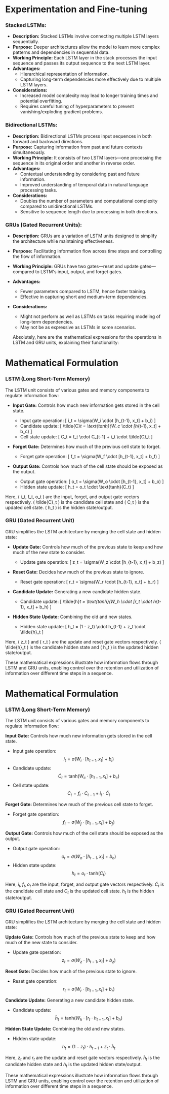 # Experimentation and Fine-tuning

### Stacked LSTMs:
- **Description:** Stacked LSTMs involve connecting multiple LSTM layers sequentially.
- **Purpose:** Deeper architectures allow the model to learn more complex patterns and dependencies in sequential data.
- **Working Principle:** Each LSTM layer in the stack processes the input sequence and passes its output sequence to the next LSTM layer.
- **Advantages:**
    - Hierarchical representation of information.
    - Capturing long-term dependencies more effectively due to multiple LSTM layers.
- **Considerations:** 
    - Increased model complexity may lead to longer training times and potential overfitting.
    - Requires careful tuning of hyperparameters to prevent vanishing/exploding gradient problems.

### Bidirectional LSTMs:
- **Description:** Bidirectional LSTMs process input sequences in both forward and backward directions.
- **Purpose:** Capturing information from past and future contexts simultaneously.
- **Working Principle:** It consists of two LSTM layers—one processing the sequence in its original order and another in reverse order.
- **Advantages:**
    - Contextual understanding by considering past and future information.
    - Improved understanding of temporal data in natural language processing tasks.
- **Considerations:**
    - Doubles the number of parameters and computational complexity compared to unidirectional LSTMs.
    - Sensitive to sequence length due to processing in both directions.

### GRUs (Gated Recurrent Units):
- **Description:** GRUs are a variation of LSTM units designed to simplify the architecture while maintaining effectiveness.
- **Purpose:** Facilitating information flow across time steps and controlling the flow of information.
- **Working Principle:** GRUs have two gates—reset and update gates—compared to LSTM's input, output, and forget gates.
- **Advantages:**
    - Fewer parameters compared to LSTM, hence faster training.
    - Effective in capturing short and medium-term dependencies.
- **Considerations:**
    - Might not perform as well as LSTMs on tasks requiring modeling of long-term dependencies.
    - May not be as expressive as LSTMs in some scenarios.


    Absolutely, here are the mathematical expressions for the operations in LSTM and GRU units, explaining their functionality:


# Mathematical Formulation

### LSTM (Long Short-Term Memory)

The LSTM unit consists of various gates and memory components to regulate information flow:

- **Input Gate:** Controls how much new information gets stored in the cell state.
    - Input gate operation:
        \[ i_t = \sigma(W_i \cdot [h_{t-1}, x_t] + b_i) \]
    - Candidate update:
        \[ \tilde{C}_t = \text{tanh}(W_c \cdot [h_{t-1}, x_t] + b_c) \]
    - Cell state update:
        \[ C_t = f_t \cdot C_{t-1} + i_t \cdot \tilde{C}_t \]
  
- **Forget Gate:** Determines how much of the previous cell state to forget.
    - Forget gate operation:
        \[ f_t = \sigma(W_f \cdot [h_{t-1}, x_t] + b_f) \]

- **Output Gate:** Controls how much of the cell state should be exposed as the output.
    - Output gate operation:
        \[ o_t = \sigma(W_o \cdot [h_{t-1}, x_t] + b_o) \]
    - Hidden state update:
        \[ h_t = o_t \cdot \text{tanh}(C_t) \]

Here, \( i_t, f_t, o_t \) are the input, forget, and output gate vectors respectively. \( \tilde{C}_t \) is the candidate cell state and \( C_t \) is the updated cell state. \( h_t \) is the hidden state/output.

### GRU (Gated Recurrent Unit)

GRU simplifies the LSTM architecture by merging the cell state and hidden state:

- **Update Gate:** Controls how much of the previous state to keep and how much of the new state to consider.
    - Update gate operation:
        \[ z_t = \sigma(W_z \cdot [h_{t-1}, x_t] + b_z) \]
  
- **Reset Gate:** Decides how much of the previous state to ignore.
    - Reset gate operation:
        \[ r_t = \sigma(W_r \cdot [h_{t-1}, x_t] + b_r) \]

- **Candidate Update:** Generating a new candidate hidden state.
    - Candidate update:
        \[ \tilde{h}_t = \text{tanh}(W_h \cdot [r_t \cdot h_{t-1}, x_t] + b_h) \]
  
- **Hidden State Update:** Combining the old and new states.
    - Hidden state update:
        \[ h_t = (1 - z_t) \cdot h_{t-1} + z_t \cdot \tilde{h}_t \]

Here, \( z_t \) and \( r_t \) are the update and reset gate vectors respectively. \( \tilde{h}_t \) is the candidate hidden state and \( h_t \) is the updated hidden state/output.

These mathematical expressions illustrate how information flows through LSTM and GRU units, enabling control over the retention and utilization of information over different time steps in a sequence.

# Mathematical Formulation

### LSTM (Long Short-Term Memory)
The LSTM unit consists of various gates and memory components to regulate information flow:

**Input Gate:** Controls how much new information gets stored in the cell state.
- Input gate operation:
  $$i_t = \sigma(W_i \cdot [h_{t-1}, x_t] + b_i)$$
- Candidate update:
  $$\tilde{C}_t = \text{tanh}(W_c \cdot [h_{t-1}, x_t] + b_c)$$
- Cell state update:
  $$C_t = f_t \cdot C_{t-1} + i_t \cdot \tilde{C}_t$$

**Forget Gate:** Determines how much of the previous cell state to forget.
- Forget gate operation:
  $$f_t = \sigma(W_f \cdot [h_{t-1}, x_t] + b_f)$$

**Output Gate:** Controls how much of the cell state should be exposed as the output.
- Output gate operation:
  $$o_t = \sigma(W_o \cdot [h_{t-1}, x_t] + b_o)$$
- Hidden state update:
  $$h_t = o_t \cdot \text{tanh}(C_t)$$

Here, $i_t, f_t, o_t$ are the input, forget, and output gate vectors respectively. $\tilde{C}_t$ is the candidate cell state and $C_t$ is the updated cell state. $h_t$ is the hidden state/output.

### GRU (Gated Recurrent Unit)

GRU simplifies the LSTM architecture by merging the cell state and hidden state:

**Update Gate:** Controls how much of the previous state to keep and how much of the new state to consider.
- Update gate operation:
  $$z_t = \sigma(W_z \cdot [h_{t-1}, x_t] + b_z)$$

**Reset Gate:** Decides how much of the previous state to ignore.
- Reset gate operation:
  $$r_t = \sigma(W_r \cdot [h_{t-1}, x_t] + b_r)$$

**Candidate Update:** Generating a new candidate hidden state.
- Candidate update:
  $$\tilde{h}_t = \text{tanh}(W_h \cdot [r_t \cdot h_{t-1}, x_t] + b_h)$$

**Hidden State Update:** Combining the old and new states.
- Hidden state update:
  $$h_t = (1 - z_t) \cdot h_{t-1} + z_t \cdot \tilde{h}_t$$

Here, $z_t$ and $r_t$ are the update and reset gate vectors respectively. $\tilde{h}_t$ is the candidate hidden state and $h_t$ is the updated hidden state/output.

These mathematical expressions illustrate how information flows through LSTM and GRU units, enabling control over the retention and utilization of information over different time steps in a sequence.

